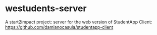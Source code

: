 # westudents-server
A start2impact project: server for the web version of StudentApp
Client: https://github.com/damianocasula/studentapp-client
